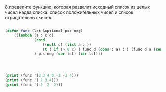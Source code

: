 8.пределите функцию, которая разделит исходный список из целых чисел надва списка: список положительных чисел и список отрицательных чисел.

```lisp

(defun func (lst &optional pos neg) 
    ((lambda (a b c d)
             (cond 
                 ((null c) (list a b ))
                 (t ( if (> 0 c) ( func d (cons c a) b ) (func d a (cons c b) ))))
             ) pos neg (car lst) (cdr lst)))




(print (func '(2 3 4 0 -2 -3 4)))  
(print (func '( 2 3 4)))  
(print (func '(-2 -2 -2)))
```

